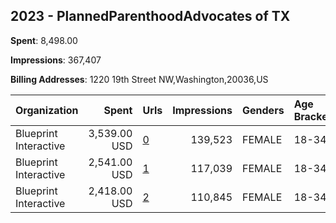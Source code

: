 ## 2023 - PlannedParenthoodAdvocates of TX 
**Spent**: 8,498.00

**Impressions**: 367,407

**Billing Addresses**: 1220 19th Street NW,Washington,20036,US

|Organization|Spent|Urls|Impressions|Genders|Age Brackets|Country Codes|
|:---|---:|:---|---:|:---|:---|:---|
|Blueprint Interactive|3,539.00 USD|[0](https://www.snap.com/political-ads/asset/bd6b447a15f866cdbc9e67098d03a1576f8d570b1fcf31e4a575e119e46ebaf7?mediaType=mp4)|139,523|FEMALE|18-34|united states|
|Blueprint Interactive|2,541.00 USD|[1](https://www.snap.com/political-ads/asset/e198427e4ad703110913c4edecf6f0c76a55f16175354a9bad9592449c2c0e7e?mediaType=mp4)|117,039|FEMALE|18-34|united states|
|Blueprint Interactive|2,418.00 USD|[2](https://www.snap.com/political-ads/asset/9a432ec9e784c67482446e7ce29f3950ef608828c411b7640a9fddcf8c20c427?mediaType=mp4)|110,845|FEMALE|18-34|united states|
